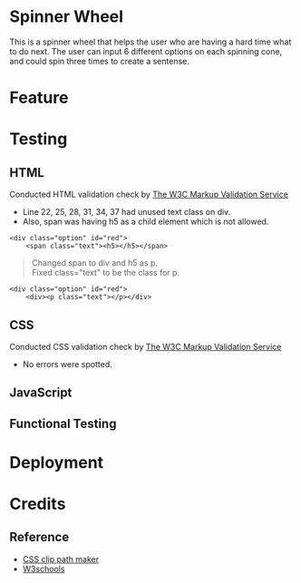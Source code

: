 # Spinner Wheel

This is a spinner wheel that helps the user who are having a hard time what to do next. The user can input 6 different options on each spinning cone, and could spin three times to create a sentense. 

# Feature

# Testing

## HTML
Conducted HTML validation check by [The W3C Markup Validation Service](https://validator.w3.org/)
- Line 22, 25, 28, 31, 34, 37 had unused text class on div. 
- Also, span was having h5 as a child element which is not allowed. 
```
<div class="option" id="red">
    <span class="text"><h5></h5></span>
```
> Changed span to div and h5 as p.
\
> Fixed class="text" to be the class for p.
```
<div class="option" id="red">
    <div><p class="text"></p></div>
```

## CSS
Conducted CSS validation check by [The W3C Markup Validation Service](https://validator.w3.org/)
- No errors were spotted. 

## JavaScript


## Functional Testing

# Deployment

# Credits

## Reference
- [CSS clip path maker](https://bennettfeely.com/clippy/)
- [W3schools](https://www.w3schools.com/)